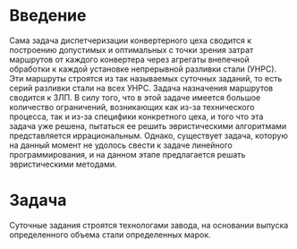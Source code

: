 # Введение
Сама задача диспетчеризации конвертерного цеха сводится к построению допустимых и оптимальных с точки зрения затрат маршрутов от каждого конвертера через агрегаты внепечной обработки к каждой установке непрерывной разливки стали (УНРС). Эти маршруты строятся из так называемых суточных заданий, то есть серий разливки стали на всех УНРС. Задача назначения маршрутов сводится к ЗЛП. В силу того, что в этой задаче имеется большое количество ограничений, возникающих как из-за технического процесса, так и из-за специфики конкретного цеха, и того что эта задача уже решена, пытаться ее решить эвристическими алгоритмами представляется иррациональным. Однако, существует задача, которую на данный момент не удолось свести к задаче линейного программирования, и на данном этапе предлагается решать эвристическими методами.
# Задача
Суточные задания строятся технологами завода, на основании выпуска определенного объема стали определенных марок. 

